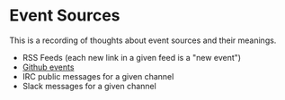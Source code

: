 # Event Sources

This is a recording of thoughts about event sources and their meanings.

* RSS Feeds (each new link in a given feed is a "new event")
* [Github events](https://developer.github.com/v3/activity/events/#list-issue-events-for-a-repository)
* IRC public messages for a given channel
* Slack messages for a given channel
